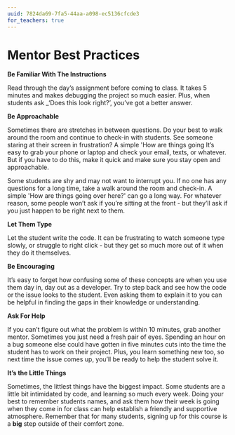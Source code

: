 ```yaml
---
uuid: 7824da69-7fa5-44aa-a098-ec5136cfcde3
for_teachers: true
---
```

# Mentor Best Practices

**Be Familiar With The Instructions**

Read through the day’s assignment before coming to class. It takes 5 minutes and makes debugging the project so much easier. Plus, when students ask _‘Does this look right?’, you’ve got a better answer.

**Be Approachable**

Sometimes there are stretches in between questions. Do your best to walk around the room and continue to check-in with students. See someone staring at their screen in frustration? A simple 'How are things going It’s easy to grab your phone or laptop and check your email, texts, or whatever. But if you have to do this, make it quick and make sure you stay open and approachable.

Some students are shy and may not want to interrupt you. If no one has any questions for a long time, take a walk around the room and check-in. A simple 'How are things going over here?' can go a long way. For whatever reason, some people won’t ask if you’re sitting at the front - but they’ll ask if you just happen to be right next to them.

**Let Them Type**

Let the student write the code. It can be frustrating to watch someone type slowly, or struggle to right click - but they get so much more out of it when they do it themselves.

**Be Encouraging**

It’s easy to forget how confusing some of these concepts are when you use them day in, day out as a developer. Try to step back and see how the code or the issue looks to the student. Even asking them to explain it to you can be helpful in finding the gaps in their knowledge or understanding.

**Ask For Help**

If you can’t figure out what the problem is within 10 minutes, grab another mentor. Sometimes you just need a fresh pair of eyes. Spending an hour on a bug someone else could have gotten in five minutes cuts into the time the student has to work on their project. Plus, you learn something new too, so next time the issue comes up, you’ll be ready to help the student solve it.


**It’s the Little Things**

Sometimes, the littlest things have the biggest impact. Some students are a little bit intimidated by code, and learning so much every week. Doing your best to remember students names, and ask them how their week is going when they come in for class can help establish a friendly and supportive atmosphere. Remember that for many students, signing up for this course is a **big** step outside of their comfort zone.
